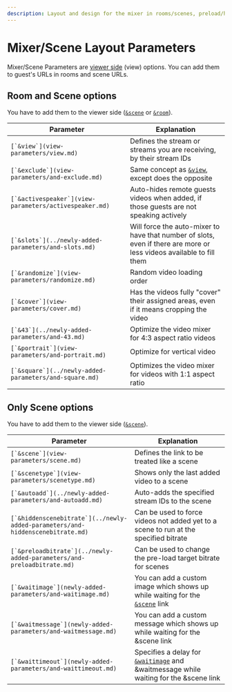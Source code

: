 ```yaml
---
description: Layout and design for the mixer in rooms/scenes, preload/hidden scene bitrate
---
```


# Mixer/Scene Layout Parameters

Mixer/Scene Parameters are [viewer side](mixer-scene-layout-parameters.md#viewer-side-options) (view) options. You can add them to guest's URLs in rooms and scene URLs.

## **Room and Scene options**

You have to add them to the viewer side ([`&scene`](view-parameters/scene.md) or [`&room`](../general-settings/room.md)).

| Parameter                                                | Explanation                                                                                                          |
| -------------------------------------------------------- | -------------------------------------------------------------------------------------------------------------------- |
| ``[`&view`](view-parameters/view.md)``                   | Defines the stream or streams you are receiving, by their stream IDs                                                 |
| ``[`&exclude`](view-parameters/and-exclude.md)``         | Same concept as [`&view`](view-parameters/view.md), except does the opposite                                         |
| ``[`&activespeaker`](view-parameters/activespeaker.md)`` | Auto-hides remote guests videos when added, if those guests are not speaking actively                                |
| ``[`&slots`](../newly-added-parameters/and-slots.md)``   | Will force the auto-mixer to have that number of slots, even if there are more or less videos available to fill them |
| ``[`&randomize`](view-parameters/randomize.md)``         | Random video loading order                                                                                           |
| ``[`&cover`](view-parameters/cover.md)``                 | Has the videos fully "cover" their assigned areas, even if it means cropping the video                               |
| ``[`&43`](../newly-added-parameters/and-43.md)``         | Optimize the video mixer for 4:3 aspect ratio videos                                                                 |
| ``[`&portrait`](view-parameters/and-portrait.md)``       | Optimize for vertical video                                                                                          |
| ``[`&square`](../newly-added-parameters/and-square.md)`` | Optimizes the video mixer for videos with 1:1 aspect ratio                                                           |

## **Only Scene options**

You have to add them to the viewer side ([`&scene`](view-parameters/scene.md)).

| Parameter                                                                        | Explanation                                                                                                                        |
| -------------------------------------------------------------------------------- | ---------------------------------------------------------------------------------------------------------------------------------- |
| ``[`&scene`](view-parameters/scene.md)``                                         | Defines the link to be treated like a scene                                                                                        |
| ``[`&scenetype`](view-parameters/scenetype.md)``                                 | Shows only the last added video to a scene                                                                                         |
| ``[`&autoadd`](../newly-added-parameters/and-autoadd.md)``                       | Auto-adds the specified stream IDs to the scene                                                                                    |
| ``[`&hiddenscenebitrate`](../newly-added-parameters/and-hiddenscenebitrate.md)`` | Can be used to force videos not added yet to a scene to run at the specified bitrate                                               |
| ``[`&preloadbitrate`](../newly-added-parameters/and-preloadbitrate.md)``         | Can be used to change the pre-load target bitrate for scenes                                                                       |
| ``[`&waitimage`](newly-added-parameters/and-waitimage.md)``                      | You can add a custom image which shows up while waiting for the [`&scene`](view-parameters/scene.md) link                          |
| ``[`&waitmessage`](newly-added-parameters/and-waitmessage.md)``                  | You can add a custom message which shows up while waiting for the \&scene link                                                     |
| ``[`&waittimeout`](newly-added-parameters/and-waittimeout.md)``                  | Specifies a delay for [`&waitimage`](newly-added-parameters/and-waitimage.md) and \&waitmessage while waiting for the \&scene link |
